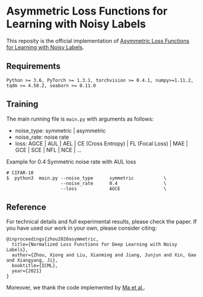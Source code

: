 # Asymmetric Loss Functions for Learning with Noisy Labels

This reposity is the official implementation of [Asymmetric Loss Functions for Learning with Noisy Labels](https://arxiv.org/abs/2106.03110).

## Requirements
```console
Python >= 3.6, PyTorch >= 1.3.1, torchvision >= 0.4.1, numpy>=1.11.2, tqdm >= 4.50.2, seaborn >= 0.11.0
```

## Training
The main running file is `main.py` with arguments as follows:
* noise_type: symmetric | asymmetric
* noise_rate: noise rate
* loss: AGCE | AUL | AEL | CE (Cross Entropy) | FL (Focal Loss) | MAE | GCE | SCE | NFL | NCE | ...


Example for 0.4 Symmetric noise rate with AUL loss
```console
# CIFAR-10
$  python3  main.py --noise_type      symmetric           \
                    --noise_rate      0.4                 \
                    --loss            AGCE                \
```



## Reference
For technical details and full experimental results, please check the paper. If you have used our work in your own, please consider citing:

```
@inproceedings{zhou2020asymmetric,
  title={Normalized Loss Functions for Deep Learning with Noisy Labels},
  author={Zhou, Xiong and Liu, Xianming and Jiang, Junjun and Xin, Gao and Xiangyang, Ji},
  booktitle={ICML},
  year={2021}
}
```
Moreover, we thank the code implemented by [Ma et al.](https://github.com/HanxunH/Active-Passive-Losses).